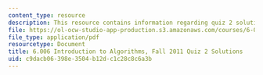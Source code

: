 ```yaml
---
content_type: resource
description: This resource contains information regarding quiz 2 solution.
file: https://ol-ocw-studio-app-production.s3.amazonaws.com/courses/6-006-introduction-to-algorithms-fall-2011/c9dacb06398e3504b12dc1c28c8c6a3b_MIT6_006F11_quiz2_sol.pdf
file_type: application/pdf
resourcetype: Document
title: 6.006 Introduction to Algorithms, Fall 2011 Quiz 2 Solutions
uid: c9dacb06-398e-3504-b12d-c1c28c8c6a3b
---
```

